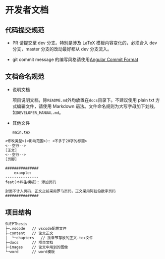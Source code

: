 # 开发者文档

## 代码提交规范

- PR 请提交至 dev 分支。特别是涉及 LaTeX 模板内容变化的，必须合入 dev 分支，master 分支的改动最好都从 dev 分支流入。

- git commit message 的编写风格请使用[Angular Commit Format](https://www.ruanyifeng.com/blog/2016/01/commit_message_change_log.html)

## 文档命名规范

- 说明文档

  项目说明文档，除`README.md`外均放置在`docs`目录下。不建议使用 plain txt 方式编辑文件，请使用 Markdown 语法。文件命名规则为大写字母加下划线，如`DEVELOPER_MANUAL.md`。

- 其他文件

  `main.tex`

```txt
<修改类型>(<影响范围>): <不多于20字的标题>
<--空行-->
[正文]
<--空行-->
[页脚]

###############
    example:
---------------
feat(本科生模板): 添加页码

封面不计入页码，正文之前采用罗马页码，正文采用阿拉伯数字页码
###############
```

## 项目结构

```txt
SUEPThesis
├─.vscode   // vscode配置文件
├─content   // 论文正文
│  └─chapters   // 按章节存放的正文.tex文件
├─docs      // 项目文档
├─images    // 论文中用到的图像
└─word      // word模板
```
